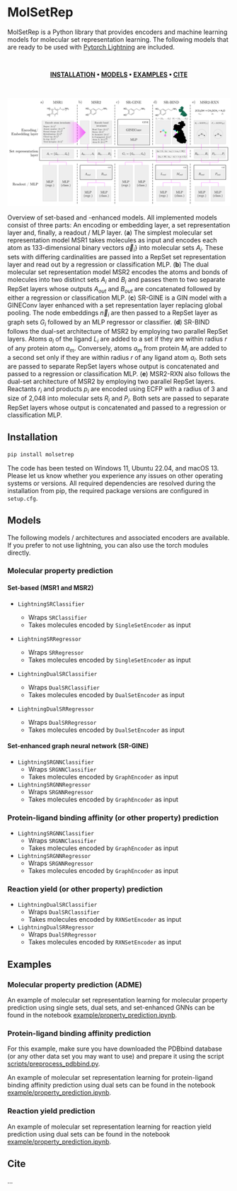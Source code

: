 # MolSetRep

MolSetRep is a Python library that provides encoders and machine learning models for molecular set representation learning. The following models that are ready to be used with [Pytorch Lightning](https://lightning.ai/docs/pytorch/stable/) are included.

<br />

<div align="center">

**[INSTALLATION](https://github.com/daenuprobst/molsetrep#installation) •
[MODELS](https://github.com/daenuprobst/molsetrep#models) •
[EXAMPLES](https://github.com/daenuprobst/molsetrep#examples) •
[CITE](https://github.com/daenuprobst/molsetrep#cite)**

</div>

<br />

![Overview of implemented architectures](assets/figure_1.png)

Overview of set-based and -enhanced models. All implemented models consist of three parts: An encoding or embedding layer, a set representation layer and, finally, a readout / MLP layer. (**a**) The simplest molecular set representation model MSR1 takes molecules as input and encodes each atom as 133-dimensional binary vectors $\vec{a}_i$} into molecular sets $A_i$. These sets with differing cardinalities are passed into a RepSet set representation layer and read out by a regression or classification MLP. (**b**) The dual molecular set representation model MSR2 encodes the atoms and bonds of molecules into two distinct sets $A_i$ and $B_i$ and passes them to two separate RepSet layers whose outputs $A_{out}$ and $B_{out}$ are concatenated followed by either a regression or classification MLP. (**c**) SR-GINE is a GIN model with a GINEConv layer enhanced with a set representation layer replacing global pooling. The node embeddings $\vec{n}_i$ are then passed to a RepSet layer as graph sets $G_i$ followed by an MLP regressor or classifier. (**d**) SR-BIND follows the dual-set architecture of MSR2 by employing two parallel RepSet layers. Atoms $a_l$ of the ligand $L_i$ are added to a set if they are within radius $r$ of any protein atom $a_m$. Conversely, atoms $a_m$ from protein $M_i$ are added to a second set only if they are within radius $r$ of any ligand atom $a_l$. Both sets are passed to separate RepSet layers whose output is concatenated and passed to a regression or classification MLP. (**e**) MSR2-RXN also follows the dual-set architecture of MSR2 by employing two parallel RepSet layers. Reactants $r_i$ and products $p_i$ are encoded using ECFP with a radius of 3 and size of 2,048 into molecular sets $R_i$ and $P_i$. Both sets are passed to separate RepSet layers whose output is concatenated and passed to a regression or classification MLP.

## Installation
```bash
pip install molsetrep
```

The code has been tested on Windows 11, Ubuntu 22.04, and macOS 13. Please let us know whether you experience any issues on other operating systems or versions. All required dependencies are resolved during the installation from pip, the required package versions are configured in `setup.cfg`.
## Models

The following models / architectures and associated encoders are available. If you prefer to not use lightning, you can also use the torch modules directly.

### Molecular property prediction

#### Set-based (MSR1 and MSR2)

- `LightningSRClassifier`
  - Wraps `SRClassifier`
  - Takes molecules encoded by `SingleSetEncoder` as input
- `LightningSRRegressor`
  - Wraps `SRRegressor`
  - Takes molecules encoded by `SingleSetEncoder` as input

- `LightningDualSRClassifier`
  - Wraps `DualSRClassifier`
  - Takes molecules encoded by `DualSetEncoder` as input
- `LightningDualSRRegressor`
  - Wraps `DualSRRegressor`
  - Takes molecules encoded by `DualSetEncoder` as input

#### Set-enhanced graph neural network (SR-GINE)

- `LightningSRGNNClassifier`
  - Wraps `SRGNNClassifier`
  - Takes molecules encoded by `GraphEncoder` as input
- `LightningSRGNNRegressor`
  - Wraps `SRGNNRegressor`
  - Takes molecules encoded by `GraphEncoder` as input

### Protein-ligand binding affinity (or other property) prediction

- `LightningSRGNNClassifier`
  - Wraps `SRGNNClassifier`
  - Takes molecules encoded by `GraphEncoder` as input
- `LightningSRGNNRegressor`
  - Wraps `SRGNNRegressor`
  - Takes molecules encoded by `GraphEncoder` as input

### Reaction yield (or other property) prediction

- `LightningDualSRClassifier`
  - Wraps `DualSRClassifier`
  - Takes molecules encoded by `RXNSetEncoder` as input
- `LightningDualSRRegressor`
  - Wraps `DualSRRegressor`
  - Takes molecules encoded by `RXNSetEncoder` as input

## Examples

### Molecular property prediction (ADME)

An example of molecular set representation learning for molecular property prediction using single sets, dual sets, and set-enhanced GNNs can be found in the notebook [example/property_prediction.ipynb](example/property_prediction.ipynb).

### Protein-ligand binding affinity prediction

For this example, make sure you have downloaded the PDBbind database (or any other data set you may want to use) and prepare it using the script [scripts/preprocess_pdbbind.py](scripts/preprocess_pdbbind.py).

An example of molecular set representation learning for protein-ligand binding affinity prediction using dual sets can be found in the notebook [example/property_prediction.ipynb](example/preprocess_pdbbind.ipynb).

### Reaction yield prediction

An example of molecular set representation learning for reaction yield prediction using dual sets can be found in the notebook [example/property_prediction.ipynb](example/reaction_yield_prediction.ipynb).

## Cite

...
